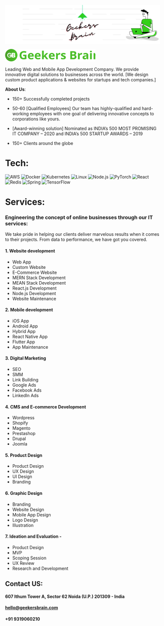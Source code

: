 [![](https://github.com/Geekers-Brain/.github/blob/main/GB%20Linkedin%20Banner.png)](https://geekersbrain.com/)

 

<img src="./imgpsh_fullsize_anim 1.svg" alt="Alt text" title="Optional title" height="40px" width="40px"> <img src="./Untitled (3).svg" height="40px" width="250px">
 


Leading Web and Mobile App Development Company. We provide innovative digital solutions to businesses across the world.
[We design custom product applications & websites for startups and tech companies.]

**About Us**:

- 150+ Successfully completed projects

- 50-60 [Qualified Employees] Our team has highly-qualified and hard-working employees with one goal of delivering innovative concepts to corporations like yours.

- [Award-winning solution] Nominated as INDIA’s 500 MOST PROMISING IT COMPANY – 2020 and INDIA’s 500 STARTUP AWARDS – 2019

- 150+ Clients around the globe

# Tech:

![AWS](https://img.shields.io/badge/-AWS-000?&logo=Amazon-AWS&logoColor=F90)
![Docker](https://img.shields.io/badge/-Docker-000?&logo=Docker)
![Kubernetes](https://img.shields.io/badge/-Kubernetes-000?&logo=Kubernetes)
![Linux](https://img.shields.io/badge/-Linux-000?&logo=Linux)
![Node.js](https://img.shields.io/badge/-Node.js-000?&logo=node.js)
![PyTorch](https://img.shields.io/badge/-PyTorch-000?&logo=PyTorch)
![React](https://img.shields.io/badge/-React-000?&logo=React)
![Redis](https://img.shields.io/badge/-Redis-000?&logo=Redis)
![Spring](https://img.shields.io/badge/-Spring-000?&logo=Spring)
![TensorFlow](https://img.shields.io/badge/-TensorFlow-000?&logo=TensorFlow)

# Services:

### Engineering the concept of online businesses through our IT services:

We take pride in helping our clients deliver marvelous results when it comes to their projects. From data to performance, we have got you covered.

#### 1. Website development

- Web App
- Custom Website
- E-Commerce Website
- MERN Stack Development
- MEAN Stack Development
- React.js Development
- Node.js Development
- Website Maintenance

#### 2. Mobile development

- iOS App
- Android App
- Hybrid App
- React Native App
- Flutter App
- App Maintenance

#### 3. Digital Marketing

- SEO
- SMM
- Link Building
- Google Ads
- Facebook Ads
- LinkedIn Ads

#### 4. CMS and E-commerce Development

- Wordpress
- Shopify
- Magento
- Prestashop
- Drupal
- Joomla

#### 5. Product Design

- Product Design
- UX Design
- UI Design
- Branding

#### 6. Graphic Design

- Branding
- Website Design
- Mobile App Design
- Logo Design
- Illustration

#### 7. Ideation and Evaluation -

- Product Design
- MVP
- Scoping Session
- UX Review
- Research and Development

## Contact US:

#### 607 Ithum Tower A, Sector 62 Noida (U.P.) 201309 - India

#### hello@geekersbrain.com

#### +91 9319060210
